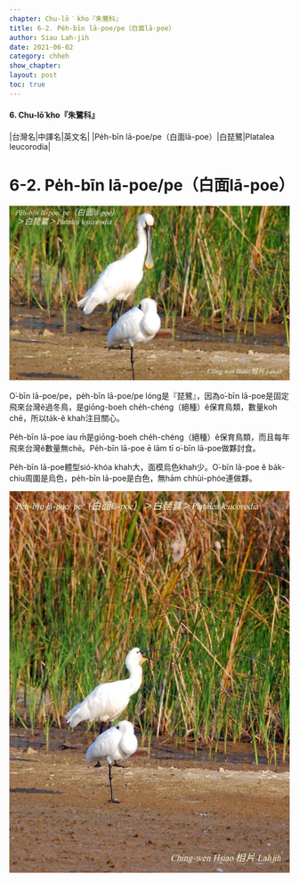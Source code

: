 ```yaml
---
chapter: Chu-lō͘ kho『朱鷺科』
title: 6-2. Pe̍h-bīn lā-poe/pe（白面lā-poe）
author: Siau Lah-jih
date: 2021-06-02
category: chheh
show_chapter:
layout: post
toc: true
---
```


#### 6. Chu-lō͘ kho『朱鷺科』

|台灣名|中譯名|英文名|
|Pe̍h-bīn lā-poe/pe（白面lā-poe）|白琵鷺|Platalea leucorodia|


# 6-2. Pe̍h-bīn lā-poe/pe（白面lā-poe）


![](../too5/06/06-2-1.白面lā-poe.jpg)


O͘-bīn lā-poe/pe，pe̍h-bīn lā-poe/pe lóng是『琵鷺』，因為o͘-bīn lā-poe是固定飛來台灣ê過冬鳥，是giōng-boeh  che̍h-chéng（絕種）ê保育鳥類，數量koh chē，所以ta̍k-ê khah注目關心。

Pe̍h-bīn lā-poe iau m̄是giōng-boeh  che̍h-chéng（絕種）ê保育鳥類，而且每年飛來台灣ê數量無chē。Pe̍h-bīn lā-poe ē lām tī o͘-bīn lā-poe做夥討食。

Pe̍h-bīn lā-poe體型sió-khóa khah大，面模烏色khah少。O͘-bīn lā-poe ê ba̍k-chiu周圍是烏色，pe̍h-bīn lā-poe是白色，無hām chhùi-phóe連做夥。


![](../too5/06/06-2-2.白面lā-poe.jpg)

